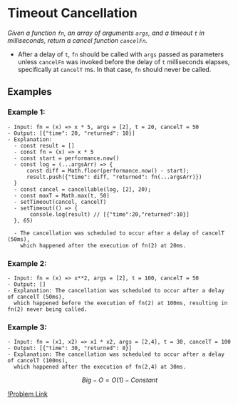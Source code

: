 # Timeout Cancellation

_Given a function `fn`, an array of arguments `args`, and a timeout `t` in milliseconds, return a cancel function `cancelFn`._

- After a delay of `t`, `fn` should be called with `args` passed as parameters unless `cancelFn` was invoked before the delay of `t` milliseconds elapses, specifically at `cancelT` ms. In that case, `fn` should never be called.

## Examples

### Example 1:

```
- Input: fn = (x) => x * 5, args = [2], t = 20, cancelT = 50
- Output: [{"time": 20, "returned": 10}]
- Explanation:
  - const result = []
  - const fn = (x) => x * 5
  - const start = performance.now()
  - const log = (...argsArr) => {
      const diff = Math.floor(performance.now() - start);
      result.push({"time": diff, "returned": fn(...argsArr)})
  }
  - const cancel = cancellable(log, [2], 20);
  - const maxT = Math.max(t, 50)
  - setTimeout(cancel, cancelT)
  - setTimeout(() => {
       console.log(result) // [{"time":20,"returned":10}]
  }, 65)

  - The cancellation was scheduled to occur after a delay of cancelT (50ms),
    which happened after the execution of fn(2) at 20ms.
```

### Example 2:

```
- Input: fn = (x) => x**2, args = [2], t = 100, cancelT = 50
- Output: []
- Explanation: The cancellation was scheduled to occur after a delay of cancelT (50ms),
  which happened before the execution of fn(2) at 100ms, resulting in fn(2) never being called.
```

### Example 3:

```
- Input: fn = (x1, x2) => x1 * x2, args = [2,4], t = 30, cancelT = 100
- Output: [{"time": 30, "returned": 8}]
- Explanation: The cancellation was scheduled to occur after a delay of cancelT (100ms),
  which happened after the execution of fn(2,4) at 30ms.
```

$$Big-O = O(1) - Constant$$

[!Problem Link](https://leetcode.com/problems/timeout-cancellation/description/?envType=study-plan-v2&envId=30-days-of-javascript)
